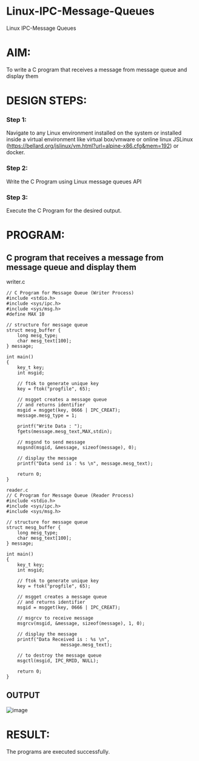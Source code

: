 # Linux-IPC-Message-Queues
Linux IPC-Message Queues

# AIM:
To write a C program that receives a message from message queue and display them

# DESIGN STEPS:

### Step 1:

Navigate to any Linux environment installed on the system or installed inside a virtual environment like virtual box/vmware or online linux JSLinux (https://bellard.org/jslinux/vm.html?url=alpine-x86.cfg&mem=192) or docker.

### Step 2:

Write the C Program using Linux message queues API 

### Step 3:

Execute the C Program for the desired output. 

# PROGRAM:

## C program that receives a message from message queue and display them

writer.c
```
// C Program for Message Queue (Writer Process) 
#include <stdio.h> 
#include <sys/ipc.h> 
#include <sys/msg.h> 
#define MAX 10 

// structure for message queue 
struct mesg_buffer { 
	long mesg_type; 
	char mesg_text[100]; 
} message; 

int main() 
{ 
	key_t key; 
	int msgid; 

	// ftok to generate unique key 
	key = ftok("progfile", 65); 

	// msgget creates a message queue 
	// and returns identifier 
	msgid = msgget(key, 0666 | IPC_CREAT); 
	message.mesg_type = 1; 

	printf("Write Data : "); 
	fgets(message.mesg_text,MAX,stdin); 

	// msgsnd to send message 
	msgsnd(msgid, &message, sizeof(message), 0); 

	// display the message 
	printf("Data send is : %s \n", message.mesg_text); 

	return 0; 
} 

```
```
reader.c
// C Program for Message Queue (Reader Process) 
#include <stdio.h> 
#include <sys/ipc.h> 
#include <sys/msg.h> 

// structure for message queue 
struct mesg_buffer { 
	long mesg_type; 
	char mesg_text[100]; 
} message; 

int main() 
{ 
	key_t key; 
	int msgid; 

	// ftok to generate unique key 
	key = ftok("progfile", 65); 

	// msgget creates a message queue 
	// and returns identifier 
	msgid = msgget(key, 0666 | IPC_CREAT); 

	// msgrcv to receive message 
	msgrcv(msgid, &message, sizeof(message), 1, 0); 

	// display the message 
	printf("Data Received is : %s \n", 
					message.mesg_text); 

	// to destroy the message queue 
	msgctl(msgid, IPC_RMID, NULL); 

	return 0; 
} 

```


## OUTPUT

![image](https://github.com/Lathika2006/Linux-IPC-Message-Queues/assets/148959215/a97baaab-aa78-4e85-a9e6-8be6971b1303)



# RESULT:
The programs are executed successfully.
